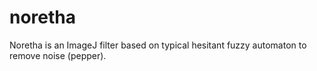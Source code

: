 # noretha
Noretha is an ImageJ filter based on typical hesitant fuzzy automaton to remove noise (pepper).
